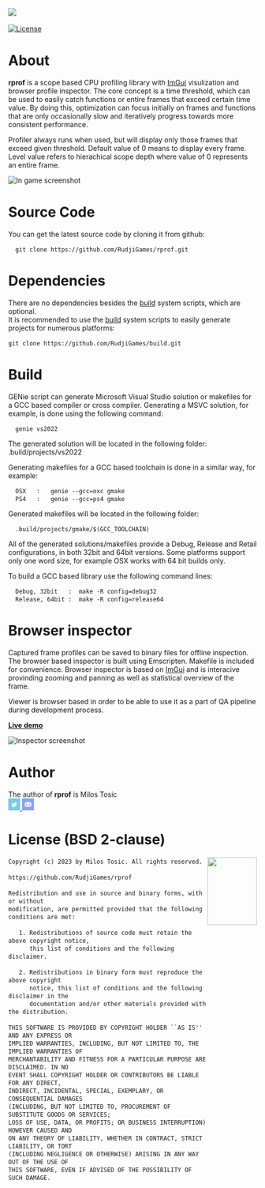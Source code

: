 <img src="https://rudji.com/images/lib/rprof.png"/>

[![License](https://img.shields.io/badge/license-BSD--2%20clause-blue.svg)](https://github.com/RudjiGames/rprof/blob/master/LICENSE)

About
======

**rprof** is a scope based CPU profiling library with [ImGui](https://github.com/ocornut/imgui) visulization and browser profile inspector. The core concept is a time threshold, which can be used to easily catch functions or entire frames that exceed certain time value. By doing this, optimization can focus initially on frames and functions that are only occasionally slow and iteratively progress towards more consistent performance.

Profiler always runs when used, but will display only those frames that exceed given threshold. Default value of 0 means to display every frame. Level value refers to hierachical scope depth where value of 0 represents an entire frame.

![In game screenshot](https://github.com/RudjiGames/rprof/blob/master/img/rprof_vis.jpg) 

Source Code
======

You can get the latest source code by cloning it from github:

      git clone https://github.com/RudjiGames/rprof.git 

Dependencies
======

There are no dependencies besides the [build](https://github.com/RudjiGames/build) system scripts, which are optional.  
It is recommended to use the [build](https://github.com/RudjiGames/build) system scripts to easily generate projects for numerous platforms:

	git clone https://github.com/RudjiGames/build.git

Build
======

GENie script can generate Microsoft Visual Studio solution or makefiles for a GCC based compiler or cross compiler. Generating a MSVC
solution, for example, is done using the following command:

      genie vs2022

The generated solution will be located in the following folder:
   .build/projects/vs2022

Generating makefiles for a GCC based toolchain is done in a similar way, for
example:

      OSX   :   genie --gcc=oxc gmake
      PS4   :   genie --gcc=ps4 gmake

Generated makefiles will be located in the following folder:

      .build/projects/gmake/$(GCC_TOOLCHAIN)

All of the generated solutions/makefiles provide a Debug, Release and Retail configurations,
in both 32bit and 64bit versions. Some platforms support only one word size, for 
example OSX works with 64 bit builds only.

To build a GCC based library use the following command lines:

      Debug, 32bit   :  make -R config=debug32
      Release, 64bit :  make -R config=release64

Browser inspector
======

Captured frame profiles can be saved to binary files for offline inspection.
The browser based inspector is built using Emscripten. Makefile is included for convenience.
Browser inspector is based on [ImGui](https://github.com/ocornut/imgui) and is interacive provinding zooming and panning as well as statistical overview of the frame.  

Viewer is browser based in order to be able to use it as a part of QA pipeline during development process.  

[**Live demo**](https://rudji.com/rprof/rprof.html?path=https://rudji.com/rprof/&file=capture.rprofm)

![Inspector screenshot](https://github.com/milostosic/rprof/blob/master/img/rprof_browser.gif) 

Author
======

The author of **rprof** is Milos Tosic  
[ <img src="https://github.com/RudjiGames/.github/blob/main/images/twitter.png">](https://twitter.com/milostosic)[ <img src="https://github.com/RudjiGames/.github/blob/main/images/mail.png">](mailto:milostosic77@gmail.com) 


License (BSD 2-clause)
======

<a href="http://opensource.org/licenses/BSD-2-Clause" target="_blank">
<img align="right" src="https://opensource.org/wp-content/uploads/2022/10/osi-badge-dark.svg" width="100" height="137">
</a>

	Copyright (c) 2023 by Milos Tosic. All rights reserved.
	
	https://github.com/RudjiGames/rprof
	
	Redistribution and use in source and binary forms, with or without
	modification, are permitted provided that the following conditions are met:
	
	   1. Redistributions of source code must retain the above copyright notice,
	      this list of conditions and the following disclaimer.
	
	   2. Redistributions in binary form must reproduce the above copyright
	      notice, this list of conditions and the following disclaimer in the
	      documentation and/or other materials provided with the distribution.
	
	THIS SOFTWARE IS PROVIDED BY COPYRIGHT HOLDER ``AS IS'' AND ANY EXPRESS OR
	IMPLIED WARRANTIES, INCLUDING, BUT NOT LIMITED TO, THE IMPLIED WARRANTIES OF
	MERCHANTABILITY AND FITNESS FOR A PARTICULAR PURPOSE ARE DISCLAIMED. IN NO
	EVENT SHALL COPYRIGHT HOLDER OR CONTRIBUTORS BE LIABLE FOR ANY DIRECT,
	INDIRECT, INCIDENTAL, SPECIAL, EXEMPLARY, OR CONSEQUENTIAL DAMAGES
	(INCLUDING, BUT NOT LIMITED TO, PROCUREMENT OF SUBSTITUTE GOODS OR SERVICES;
	LOSS OF USE, DATA, OR PROFITS; OR BUSINESS INTERRUPTION) HOWEVER CAUSED AND
	ON ANY THEORY OF LIABILITY, WHETHER IN CONTRACT, STRICT LIABILITY, OR TORT
	(INCLUDING NEGLIGENCE OR OTHERWISE) ARISING IN ANY WAY OUT OF THE USE OF
	THIS SOFTWARE, EVEN IF ADVISED OF THE POSSIBILITY OF SUCH DAMAGE. 

